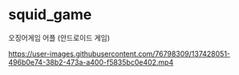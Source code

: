 # squid_game
오징어게임 어플 (안드로이드 게임)

https://user-images.githubusercontent.com/76798309/137428051-496b0e74-38b2-473a-a400-f5835bc0e402.mp4
